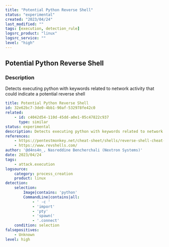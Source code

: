 ```yaml
---
title: "Potential Python Reverse Shell"
status: "experimental"
created: "2023/04/24"
last_modified: ""
tags: [execution, detection_rule]
logsrc_product: "linux"
logsrc_service: ""
level: "high"
---
```


## Potential Python Reverse Shell

### Description

Detects executing python with keywords related to network activity that could indicate a potential reverse shell

```yml
title: Potential Python Reverse Shell
id: 32e62bc7-3de0-4bb1-90af-532978fe42c0
related:
    - id: c4042d54-110d-45dd-a0e1-05c47822c937
      type: similar
status: experimental
description: Detects executing python with keywords related to network activity that could indicate a potential reverse shell
references:
    - https://pentestmonkey.net/cheat-sheet/shells/reverse-shell-cheat-sheet
    - https://www.revshells.com/
author: '@d4ns4n_, Nasreddine Bencherchali (Nextron Systems)'
date: 2023/04/24
tags:
    - attack.execution
logsource:
    category: process_creation
    product: linux
detection:
    selection:
        Image|contains: 'python'
        CommandLine|contains|all:
            - ' -c '
            - 'import'
            - 'pty'
            - 'spawn('
            - '.connect'
    condition: selection
falsepositives:
    - Unknown
level: high

```
